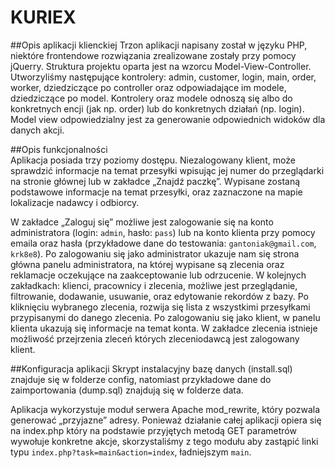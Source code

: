 ﻿# KURIEX

##Opis aplikacji klienckiej
Trzon aplikacji napisany został w języku PHP, niektóre frontendowe rozwiązania zrealizowane zostały przy pomocy jQuerry.  Struktura projektu oparta jest na wzorcu Model-View-Controller.
Utworzyliśmy następujące kontrolery: admin, customer, login, main, order, worker, dziedziczące po controller oraz odpowiadające im modele, dziedziczące po model. Kontrolery oraz modele odnoszą się albo do konkretnych encji (jak np. order) lub do konkretnych działań (np. login).  Model view odpowiedzialny jest za generowanie odpowiednich widoków dla danych akcji.

##Opis funkcjonalności	
Aplikacja posiada trzy poziomy dostępu.
Niezalogowany klient, może sprawdzić informacje na temat przesyłki wpisując jej numer do przeglądarki na stronie głównej lub w zakładce „Znajdź paczkę”. Wypisane zostaną podstawowe informacje na temat przesyłki, oraz zaznaczone na mapie lokalizacje nadawcy i odbiorcy.

W zakładce „Zaloguj się” możliwe jest zalogowanie się na konto administratora (login: `admin`, hasło: `pass`) lub na konto klienta przy pomocy emaila oraz hasła (przykładowe dane do testowania: `gantoniak@gmail.com`, `krk8e8`). 
Po zalogowaniu się jako administrator ukazuje nam się strona główna panelu administratora, na której wypisane są zlecenia oraz reklamacje oczekujące na zaakceptowanie lub odrzucenie. W kolejnych zakładkach: klienci, pracownicy i zlecenia, możliwe jest przeglądanie, filtrowanie, dodawanie, usuwanie, oraz edytowanie rekordów z bazy. Po kliknięciu wybranego zlecenia, rozwija się lista z wszystkimi przesyłkami przypisanymi do danego zlecenia.
Po zalogowaniu się jako klient, w panelu klienta ukazują się informacje na temat konta. W zakładce zlecenia istnieje możliwość przejrzenia zleceń których zleceniodawcą jest zalogowany klient.

##Konfiguracja aplikacji
Skrypt instalacyjny bazę danych (install.sql) znajduje się w folderze config, natomiast przykładowe dane do zaimportowania (dump.sql) znajdują się w folderze data.

Aplikacja wykorzystuje moduł serwera Apache mod_rewrite, który pozwala generować „przyjazne” adresy. Ponieważ działanie całej aplikacji opiera się na index.php który na podstawie przyjętych metodą GET parametrów wywołuje konkretne akcje, skorzystaliśmy z tego modułu aby zastąpić linki typu `index.php?task=main&action=index`, ładniejszym `main`.
